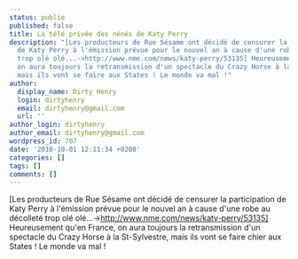 ```yaml
---
status: publie
published: false
title: La télé privée des nénés de Katy Perry
description: "[Les producteurs de Rue Sésame ont décidé de censurer la participation
  de Katy Perry à l'émission prévue pour le nouvel an à cause d'une robe au décolleté
  trop olé olé...->http://www.nme.com/news/katy-perry/53135] Heureusement qu'en France,
  on aura toujours la retransmission d'un spectacle du Crazy Horse à la St-Sylvestre,
  mais ils vont se faire aux States ! Le monde va mal !"
author:
  display_name: Dirty Henry
  login: dirtyhenry
  email: dirtyhenry@gmail.com
  url: ''
author_login: dirtyhenry
author_email: dirtyhenry@gmail.com
wordpress_id: 707
date: '2010-10-01 12:11:34 +0200'
categories: []
tags: []
comments: []
---
```

[Les producteurs de Rue Sésame ont décidé de censurer la participation de Katy Perry à l'émission prévue pour le nouvel an à cause d'une robe au décolleté trop olé olé...->http://www.nme.com/news/katy-perry/53135] Heureusement qu'en France, on aura toujours la retransmission d'un spectacle du Crazy Horse à la St-Sylvestre, mais ils vont se faire chier aux States ! Le monde va mal !

<object width="380" height="238"><param name="movie" value="http://www.youtube.com/v/ZibAqWH4UIQ?fs=1&hl=fr_FR"></param><param name="allowFullScreen" value="true"></param><param name="allowscriptaccess" value="always"></param><embed src="http://www.youtube.com/v/ZibAqWH4UIQ?fs=1&hl=fr_FR" type="application/x-shockwave-flash" allowscriptaccess="always" allowfullscreen="true" width="380" height="238"></embed></object>

